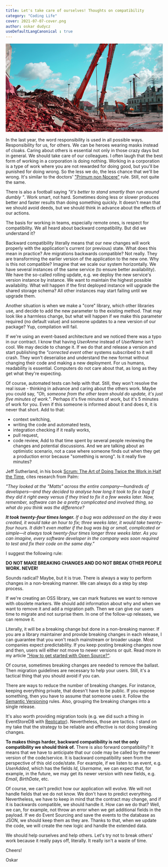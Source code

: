 ```yaml
---
title: Let's take care of ourselves! Thoughts on compatibility
category: "Coding Life"
cover: 2021-07-07-cover.png
author: oskar dudycz
useDefaultLangCanonical : true
---
```


![cover](2021-07-07-cover.png)

In the last year, the word responsibility is used in all possible ways. Responsibility for us, for others. We can be heroes wearing masks instead of cloaks. Caring about others is essential not only in those crazy days but in general. We should take care of our colleagues. I often laugh that the best form of working in a corporation is doing nothing. Working in a corporation is a type of work where you are not rewarded for doing good, but you'll be punished for doing wrong. So the less we do, the less chance that we'll be wrong. It's similar to the doctors' ["Primum non Nocere"](https://en.wikipedia.org/wiki/Primum_non_nocere) rule. Still, not quite the same.

There is also a football saying _"it's better to stand smartly than run around dumbly "_. Work smart, not hard. Sometimes doing less or slower produces better and faster results than doing something quickly. It doesn't mean that we should avoid deeds, but we should think in advance about the effects of our actions. 

The basis for working in teams, especially remote ones, is respect for compatibility. We all heard about backward compatibility. 
But did we understand it?

Backward compatibility literally means that our new changes will work properly with the application's current (or previous) state. What does this mean in practice? Are migrations backwards compatible? Not really. They are transforming the earlier version of the application to the new one. Why is this not compatible? Imagine that we scale our system horizontally. We have several instances of the same service (to ensure better availability). We have the so-called rolling update, e.g. we deploy the new service's version instance by instance. We want to maintain the highest possible availability. What will happen if the first deployed instance will upgrade the shared storage schema? All other instances may start failing until we upgrade them.

Another situation is when we make a "core" library, which other libraries use, and decide to add the new parameter to the existing method. That may look like a harmless change, but what will happen if we make this parameter required (no default value) and someone updates to a new version of our package? Yup, compilation will fail.

If we're using an event-based architecture and we noticed there was a typo in our contract. I know that having _UserAnme_ instead of _UserName_ isn't cool. We may decide to change it. If we do that and release a version and start publishing the _"corrected event_ other systems subscribed to it will crash. They won't deserialise and understand the new format without changing their code and making a new deployment. For us humans, readability is essential. Computers do not care about that, as long as they get what they're expecting.

Of course, automated tests can help with that. Still, they won't resolve the real issue - thinking in advance and caring about the others work. Maybe you could say, _"Oh, someone from the other team should do update, it's just five minutes of work."_. Perhaps it's five minutes of work, but it's 5 minutes of work for you. Even if this someone is informed about it and does it, it is never that short. Add to that:
- context switching, 
- writing the code and automated tests, 
- integration checking if it really works, 
- pull request, 
- code review, 
Add to that time spent by several people reviewing the changes and potential discussions. And we are talking about an optimistic scenario, not a case where someone finds out when they get a production error because "something is wrong". Is it really five minutes? 

Jeff Sutherland, in his book [Scrum: The Art of Doing Twice the Work in Half the Time](https://www.goodreads.com/book/show/19288230-scrum), cites research from Palm:

_"They looked at the "Matts" across the entire company—hundreds of developers—and they decided to analyse how long it took to fix a bug if they did it right away versus if they tried to fix it a few weeks later. Now, remember, software can be a pretty complicated and involved thing, so what do you think was the difference?_

**_It took twenty-four times longer._** _If a bug was addressed on the day it was created, it would take an hour to fix; three weeks later, it would take twenty-four hours. It didn't even matter if the bug was big or small, complicated or simple—it always took twenty-four times longer three weeks later. As you can imagine, every software developer in the company was soon required to test and fix their code on the same day."_

I suggest the following rule:

**DO NOT MAKE BREAKING CHANGES AND DO NOT BREAK OTHER PEOPLE WORK. NEVER!**

Sounds radical? Maybe, but it is true. There is always a way to perform changes in a non-breaking manner. We can always do a step by step process.  

If we're creating an OSS library, we can mark features we want to remove with obsolete markers. We should add information about why and when we want to remove it and add a migration path. Then we can give our users time to migrate and not surprise them. In one of the follow-up releases, we can remove it.

Literally, it will be a breaking change but done in a non-breaking manner. If you are a library maintainer and provide breaking changes in each release, I can guarantee that you won't reach mainstream or broader usage. Most companies expect predictability. If you keep posting breaking changes now and then, users will either not move to newer versions or quit. Read more in my article ["How to get started with Open Source?"](/pl/jak_zaczac_z_open_source/).

Of course, sometimes breaking changes are needed to remove the ballast. Then migration guidelines are necessary to help your users. Still, it's a tactical thing that you should avoid if you can. 

There are ways to reduce the number of breaking changes. For instance,  keeping everything private, that doesn't have to be public. If you expose something, then you have to assume that someone uses it. Follow the [Semantic Versioning](https://semver.org/lang/pl/) rules. Also, grouping the breaking changes into a single release.

It's also worth providing migration tools (e.g. we did such a thing in EventStoreDB with [Replicator](https://replicator.eventstore.org)). Nevertheless, those are tactics. I stand on my take that the strategy to be reliable and effective is not doing breaking changes.

**To makes things harder, backward compatibility is not the only compatibility we should think of.** There is also forward compatibility? It means that we have to anticipate that our code may be called by the newer version of the code/service. It is backward compatibility seen from the perspective of this old code/state. For example, if we listen to an event, e.g. _UserAdded_, which has the fields _Id_, _Username_, we can expect that, for example, in the future, we may get its newer version with new fields, e.g. _Email_, _BirthDate_, etc. 

Of course, we can't predict how our application will evolve. We will not handle fields that we do not know. We don't have to predict everything. Nevertheless, we have to keep in mind that the contract may change, and if it is backwards compatible, we should handle it. How can we do that? Well, we can, for example, not throw an error when we get additional fields in the payload. If we do Event Sourcing and save the events to the database as JSON, we should keep them as they are. Thanks to that, when we update the code, we will create the new logic and handle the extended data.

We should help ourselves and help others. Let's try not to break others' work because it really pays off, literally. It really isn't a waste of time.

Cheers!

Oskar